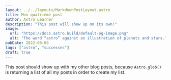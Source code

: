 ```yaml
---
layout: ../../layouts/MarkdownPostLayout.astro
title: Mon quatrième post
author: Astro Learner
description: "This post will show up on its own!"
image: 
  url: "https://docs.astro.build/default-og-image.png"
  alt: "The word “astro” against an illustration of planets and stars."
pubDate: 2022-08-08
tags: ["astro", "successes"]
draft: true
---
```

This post should show up with my other blog posts, because `Astro.glob()` is returning a list of all my posts in order to create my list.